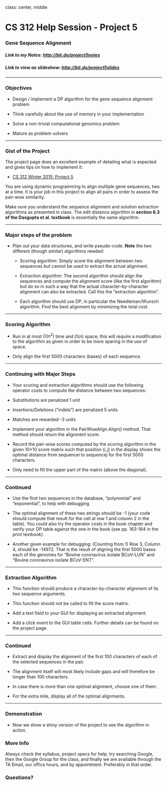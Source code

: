 class: center, middle

# CS 312 Help Session - Project 5
### Gene Sequence Alignment

##### Link to my Notes: http://bit.do/project5notes

##### Link to view as slideshow: http://bit.do/project5slides

---

### Objectives

* Design / implement a DP algorithm for the gene sequence alignment problem

* Think carefully about the use of memory in your implementation

* Solve a non-trivial computational genomics problem

* Mature as problem-solvers

---

### Gist of the Project

The project page does an excellent example of detailing what is expected and gives tips on how to implement it:
* [CS 312 Winter 2015: Project 5](http://wiki.cs.byu.edu/cs-312/project-5)

You are using dynamic programming to align multiple gene sequences, two at a time. It is your job in this project to align all pairs in order to assess the pair-wise similarity.

Make sure you understand the sequence alignment and solution extraction algorithms as presented in class. The edit distance algorithm in **section 6.3 of the Dasgupta et al. textbook** is essentially the same algorithm.

---

### Major steps of the problem

* Plan out your data structures, and write pseudo-code. **Note** the two different (though similar) algorithms needed:

  * Scoring algorithm: Simply score the alignment between two sequences but cannot be used to extract the actual alignment.

  * Extraction algorithm: The second algorithm should align the sequences and compute the alignment score (like the first algorithm) but do so in such a way that the actual character-by-character alignment can also be extracted. Call this the “extraction algorithm”.

  * Each algorithm should use DP, in particular the Needleman/Wunsch algorithm. Find the best alignment by minimizing the total cost.

---

### Scoring Algorithm

* Run in at most $O(n^2)$ time and $O(n)$ space; this will require a modification to the algorithm as given in order to be more sparing in the use of space. 
 
* Only align the first 5000 characters (bases) of each sequence.

---

### Continuing with Major Steps

* Your scoring and extraction algorithms should use the following operator costs to compute the distance between two sequences:
 * Substitutions are penalized 1 unit
 * Insertions/Deletions (“indels”) are penalized 5 units
 * Matches are rewarded -3 units

* Implement your algorithm in the PairWiseAlign.Align() method. That method should return the alignment score.

* Record the pair-wise scores computed by the scoring algorithm in the given 10×10 score matrix such that position $(i, j)$ in the display shows the optimal distance from sequencei to sequencej for the first 5000 characters. 

* Only need to fill the upper part of the matrix (above the diagonal). 

---

### Continued

* Use the first two sequences in the database, “polynomial” and “exponential”, to help with debugging

* The optimal alignment of these two strings should be -1 (your code should compute that result for the cell at row 1 and column 2 in the table).
You could also try the operator costs in the book chapter and verify your DP table against the one in the book (see pp. 163-164 in the print textbook).

* Another given example for debugging: (Counting from 1) Row 3, Column 4, should be -14972. That is the result of aligning the first 5000 bases each of the genomes for “Bovine coronavirus isolate BCoV-LUN” and “Bovine coronavirus isolate BCoV-ENT”.

---

### Extraction Algorithm

* This function should produce a character-by-character alignment of its two sequence arguments. 

* This function should not be called to fill the score matrix.

* Add a text field to your GUI for displaying an extracted alignment. 

* Add a click event to the GUI table cells. Further details can be found on the project page.

---

### Continued

* Extract and display the alignment of the first 100 characters of each of the selected sequences in the pair.

* The alignment itself will most likely include gaps and will therefore be longer than 100 characters.

* In case there is more than one optimal alignment, choose one of them.

* For the extra mile, display all of the optimal alignments.

---

### Demonstration

* Now we show a shiny version of the project to see the algorithm in action.

### More Info

Always check the syllabus, project specs for help, try searching Google, then the Google Group for the class, and finally we are available through the TA Email, our office hours, and by appointment. Preferably in that order.

### Questions?
